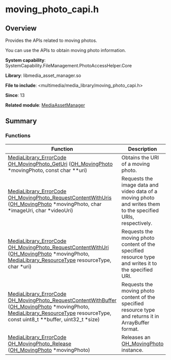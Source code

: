 # moving_photo_capi.h


## Overview

Provides the APIs related to moving photos.

You can use the APIs to obtain moving photo information.

**System capability**: SystemCapability.FileManagement.PhotoAccessHelper.Core

**Library**: libmedia_asset_manager.so

**File to include**: &lt;multimedia/media_library/moving_photo_capi.h&gt;

**Since**: 13

**Related module**: [MediaAssetManager](_media_asset_manager.md)


## Summary


### Functions

| Function| Description| 
| -------- | -------- |
| [MediaLibrary_ErrorCode](_media_asset_manager.md#medialibrary_errorcode) [OH_MovingPhoto_GetUri](_media_asset_manager.md#oh_movingphoto_geturi) ([OH_MovingPhoto](_media_asset_manager.md#oh_movingphoto) \*movingPhoto, const char \*\*uri) | Obtains the URI of a moving photo. | 
| [MediaLibrary_ErrorCode](_media_asset_manager.md#medialibrary_errorcode) [OH_MovingPhoto_RequestContentWithUris](_media_asset_manager.md#oh_movingphoto_requestcontentwithuris) ([OH_MovingPhoto](_media_asset_manager.md#oh_movingphoto) \*movingPhoto, char \*imageUri, char \*videoUri) | Requests the image data and video data of a moving photo and writes them to the specified URIs, respectively. | 
| [MediaLibrary_ErrorCode](_media_asset_manager.md#medialibrary_errorcode) [OH_MovingPhoto_RequestContentWithUri](_media_asset_manager.md#oh_movingphoto_requestcontentwithuri) ([OH_MovingPhoto](_media_asset_manager.md#oh_movingphoto) \*movingPhoto, [MediaLibrary_ResourceType](_media_asset_manager.md#medialibrary_resourcetype) resourceType, char \*uri) | Requests the moving photo content of the specified resource type and writes it to the specified URI. | 
| [MediaLibrary_ErrorCode](_media_asset_manager.md#medialibrary_errorcode) [OH_MovingPhoto_RequestContentWithBuffer](_media_asset_manager.md#oh_movingphoto_requestcontentwithbuffer) ([OH_MovingPhoto](_media_asset_manager.md#oh_movingphoto) \*movingPhoto, [MediaLibrary_ResourceType](_media_asset_manager.md#medialibrary_resourcetype) resourceType, const uint8_t \*\*buffer, uint32_t \*size) | Requests the moving photo content of the specified resource type and returns it in ArrayBuffer format. | 
| [MediaLibrary_ErrorCode](_media_asset_manager.md#medialibrary_errorcode) [OH_MovingPhoto_Release](_media_asset_manager.md#oh_movingphoto_release) ([OH_MovingPhoto](_media_asset_manager.md#oh_movingphoto) \*movingPhoto) | Releases an [OH_MovingPhoto](_media_asset_manager.md#oh_movingphoto) instance. | 
